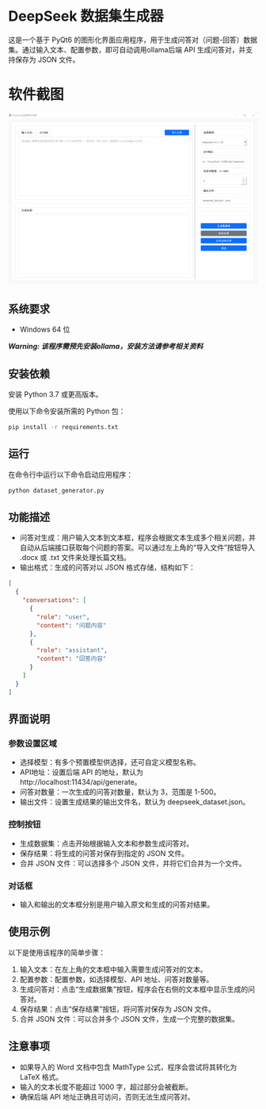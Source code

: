 # DeepSeek 数据集生成器

这是一个基于 PyQt6 的图形化界面应用程序，用于生成问答对（问题-回答）数据集。通过输入文本、配置参数，即可自动调用ollama后端 API 生成问答对，并支持保存为 JSON 文件。

# 软件截图
<img src="image/deepseek-dataset-pyqt.png" width="800">

## 系统要求

- Windows 64 位

***Warning: 该程序需预先安装ollama，安装方法请参考相关资料***

## 安装依赖

安装 Python 3.7 或更高版本。

使用以下命令安装所需的 Python 包：

```bash
pip install -r requirements.txt
```

## 运行

在命令行中运行以下命令启动应用程序：

```bash
python dataset_generator.py

```


## 功能描述

- 问答对生成：用户输入文本到文本框，程序会根据文本生成多个相关问题，并自动从后端接口获取每个问题的答案。可以通过左上角的“导入文件”按钮导入 .docx 或 .txt 文件来处理长篇文档。
- 输出格式：生成的问答对以 JSON 格式存储，结构如下：

```json
[
  {
    "conversations": [
      {
        "role": "user",
        "content": "问题内容"
      },
      {
        "role": "assistant",   
        "content": "回答内容"
      }
    ]
  }
]
```

## 界面说明

### 参数设置区域

- 选择模型：有多个预置模型供选择，还可自定义模型名称。
- API地址：设置后端 API 的地址，默认为 http://localhost:11434/api/generate。
- 问答对数量：一次生成的问答对数量，默认为 3，范围是 1-500。
- 输出文件：设置生成结果的输出文件名，默认为 deepseek_dataset.json。

### 控制按钮

- 生成数据集：点击开始根据输入文本和参数生成问答对。
- 保存结果：将生成的问答对保存到指定的 JSON 文件。
- 合并 JSON 文件：可以选择多个 JSON 文件，并将它们合并为一个文件。

### 对话框

- 输入和输出的文本框分别是用户输入原文和生成的问答对结果。

## 使用示例

以下是使用该程序的简单步骤：

1. 输入文本：在左上角的文本框中输入需要生成问答对的文本。
2. 配置参数：配置参数，如选择模型、API 地址、问答对数量等。
3. 生成问答对：点击“生成数据集”按钮，程序会在右侧的文本框中显示生成的问答对。
4. 保存结果：点击“保存结果”按钮，将问答对保存为 JSON 文件。
5. 合并 JSON 文件：可以合并多个 JSON 文件，生成一个完整的数据集。

## 注意事项

- 如果导入的 Word 文档中包含 MathType 公式，程序会尝试将其转化为 LaTeX 格式。
- 输入的文本长度不能超过 1000 字，超过部分会被截断。
- 确保后端 API 地址正确且可访问，否则无法生成问答对。

